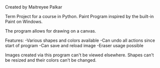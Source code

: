 Created by Maitreyee Palkar

Term Project for a course in Python.
Paint Program inspired by the built-in Paint on Windows.

The program allows for drawing on a canvas.

Features:
-Various shapes and colors available
-Can undo all actions since start of program
-Can save and reload image
-Eraser usage possible

Images created via this program can't be viewed elsewhere.
Shapes can't be resized and their colors can't be changed.